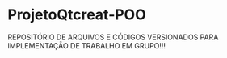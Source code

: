 # ProjetoQtcreat-POO
REPOSITÓRIO DE ARQUIVOS E CÓDIGOS VERSIONADOS PARA IMPLEMENTAÇÃO DE TRABALHO EM GRUPO!!!
